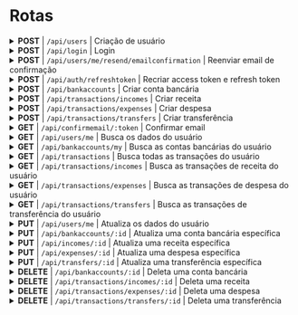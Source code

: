 # Rotas

<details>
 <summary><strong>POST</strong> | <code>/api/users</code> | Criação de usuário</summary>

> **Permissões necessárias**: `NENHUMA`

> **Autenticação necessária**: `Nenhuma`


##### Body
```ts
{
  username: string, // Username
  email: string, // Email
  password: string, // Password
  profileImageURL?: string // URL
}
```


##### Response
```ts
// Status 201
{
  user: {
    id: number,
    username: string,
    email: string,
    confirmedEmail: boolean,
    createdTimestamp: number,
    profileImageURL?: string
  },
  accessToken: string,
  refreshToken: string
}
```
</details>

<details>
 <summary><strong>POST</strong> | <code>/api/login</code> | Login</summary>

> **Permissões necessárias**: `NENHUMA`

> **Autenticação necessária**: `Nenhuma`


##### Body
```ts
{
  email: string, // Email
  password: string // Password
}
```


##### Response
```ts
// Status 200
{
  user: {
    id: number,
    username: string,
    email: string,
    confirmedEmail: boolean,
    createdTimestamp: number,
    profileImageURL?: string
  },
  accessToken: string,
  refreshToken: string
}
```
</details>

<details>
 <summary><strong>POST</strong> | <code>/api/users/me/resend/emailconfirmation</code> | Reenviar email de confirmação</summary>

> **Permissões necessárias**: `NENHUMA`

> **Autenticação necessária**: `Bearer`

##### Response
```ts
// Status 200

```
</details>





<details>
 <summary><strong>POST</strong> | <code>/api/auth/refreshtoken</code> | Recriar access token e refresh token</summary>

> **Permissões necessárias**: `NENHUMA`

> **Autenticação necessária**: `Nenhuma`


##### Body
```ts
{
  refreshToken: string,
}
```


##### Response
```ts
// Status 200
{
  accessToken: string,
  refreshToken: string
}
```
</details>

<details>
 <summary><strong>POST</strong> | <code>/api/bankaccounts</code> | Criar conta bancária</summary>

> **Permissões necessárias**: `CONFIRMED_EMAIL`

> **Autenticação necessária**: `Bearer`


##### Body
```ts
{
  name: string, // BankAccountName
  initialAmount: number, // Amount
  imageURL?: string, // URL
}

```


##### Response
```ts
// Status 201
{
  bankAccount: {
    id: string,
    userId: string,
    createdTimestamp: number,
    name: string,
    initialAmount: number,
    imageURL?: string
  }
}
```
</details>

<details>
 <summary><strong>POST</strong> | <code>/api/transactions/incomes</code> | Criar receita</summary>

> **Permissões necessárias**: `CONFIRMED_EMAIL`

> **Autenticação necessária**: `Bearer`


##### Body
```ts
{
  bankAccountId: string, // ID
  description?: string, // TransactionDescription
  gain: number, // NoNegativeAmount
  title: string, // TransactionTitle
}
```


##### Response
```ts
// Status 201
{
  income: {
    id: string,
    bankAccountId: string,
    gain: number,
    createdTimestamp: number,
    title: string,
    description?: string,
  },
  newBankAccountAmount: number
}
```
</details>

<details>
 <summary><strong>POST</strong> | <code>/api/transactions/expenses</code> | Criar despesa</summary>

> **Permissões necessárias**: `CONFIRMED_EMAIL`

> **Autenticação necessária**: `Bearer`


##### Body
```ts
{
  bankAccountId: string, // ID
  description?: string, // TransactionDescription
  spent: number, // NoNegativeAmount
  title: string, // TransactionTitle
}
```


##### Response
```ts
// Status 201
{
  expense: {
    id: string,
    bankAccountId: string,
    spent: number,
    createdTimestamp: number,
    title: string,
    description?: string,
  },
  newBankAccountAmount: number
}
```
</details>

<details>
 <summary><strong>POST</strong> | <code>/api/transactions/transfers</code> | Criar transferência</summary>

> **Permissões necessárias**: `CONFIRMED_EMAIL`

> **Autenticação necessária**: `Bearer`


##### Body
```ts
{
  giverBankAccountId: string, // ID
  receiverBankAccountId: string, // ID
  description?: string, // TransactionDescription
  amount: number, // NoNegativeAmount
  title: string, // TransactionTitle
}
```


##### Response
```ts
// Status 201
{
  expense: {
    id: string,
    giverBankAccountId: string,
    receiverBankAccountId: string,
    amount: number,
    createdTimestamp: number,
    title: string,
    description?: string,
  },
  newGiverBankAccountAmount: number,
  newReceiverBankAccountAmount: number,
}
```
</details>

<details>
 <summary><strong>GET</strong> | <code>/api/confirmemail/:token</code> | Confirmar email</summary>

> **Permissões necessárias**: `NENHUMA`

> **Autenticação necessária**: `Nenhuma`


##### Response
```ts
// Status 200
```
![Confirmed email](../resources/confirmed-email-screen.png)
</details>

<details>
 <summary><strong>GET</strong> | <code>/api/users/me</code> | Busca os dados do usuário</summary>

> **Permissões necessárias**: `NENHUMA`

> **Autenticação necessária**: `Bearer`


##### Response
```ts
// Status 200
{
  user: {
    id: string,
    username: string,
    email: string,
    confirmedEmail: boolean,
    createdTimestamp: number,
    profileImageURL?: string
  }
}
```
</details>

<details>
 <summary><strong>GET</strong> | <code>/api/bankaccounts/my</code> | Busca as contas bancárias do usuário</summary>

> **Permissões necessárias**: `NENHUMA`

> **Autenticação necessária**: `Bearer`


##### Response
```ts
// Status 200
{
  bankAccounts: {
    id: string,
    userId: string,
    createdTimestamp: number,
    name: string,
    initialAmount: number,
    imageURL?: string,
    totalAmount: number,
  }[]
}
```
</details>

<details>
 <summary><strong>GET</strong> | <code>/api/transactions</code> | Busca todas as transações do usuário</summary>

> **Permissões necessárias**: `NENHUMA`

> **Autenticação necessária**: `Bearer`


##### Response
```ts
// Status 200
{
  transactions: {
    id: string,
    bankAccountId?: string,
    giverBankAccountId?: string,
    receiverBankAccountId?: string,
    description?: string,
    spent?: number,
    gain?: number,
    amount?: number,
    createdTimestamp: number,
    title: string,
    type: 'expense' | 'income' | 'transfer',
  }[]
}
```
</details>

<details>
 <summary><strong>GET</strong> | <code>/api/transactions/incomes</code> | Busca as transações de receita do usuário</summary>

> **Permissões necessárias**: `NENHUMA`

> **Autenticação necessária**: `Bearer`


##### Response
```ts
// Status 200
{
  incomes: {
    id: string,
    bankAccountId: string,
    description?: string,
    gain: number,
    createdTimestamp: number,
    title: string,
  }[]
}
```
</details>

<details>
 <summary><strong>GET</strong> | <code>/api/transactions/expenses</code> | Busca as transações de despesa do usuário</summary>

> **Permissões necessárias**: `NENHUMA`

> **Autenticação necessária**: `Bearer`


##### Response
```ts
// Status 200
{
  expenses: {
    id: string,
    bankAccountId: string,
    description?: string,
    spent: number,
    createdTimestamp: number,
    title: string,
  }[]
}
```
</details>

<details>
 <summary><strong>GET</strong> | <code>/api/transactions/transfers</code> | Busca as transações de transferência do usuário</summary>

> **Permissões necessárias**: `NENHUMA`

> **Autenticação necessária**: `Bearer`


##### Response
```ts
// Status 200
{
  transfers: {
    id: string,
    giverBankAccountId: string,
    receiverBankAccountId: string,
    description?: string,
    amount: number,
    createdTimestamp: number,
    title: string,
  }[]
}
```
</details>


<details>
 <summary><strong>PUT</strong> | <code>/api/users/me</code> | Atualiza os dados do usuário</summary>

> **Permissões necessárias**: `CONFIRMED_EMAIL`

> **Autenticação necessária**: `Bearer`

##### Body
```ts
{
  email?: string,
  profileImageURL?: string,
  username?: sting,
}
```

##### Response
```ts
// Status 200
{
	updatedUser: {
		id: string,
		username: string,
		email: string,
		confirmedEmail: boolean,
		createdTimestamp: number,
		profileImageURL?: string
	}
}
```
</details>

<details>
 <summary><strong>PUT</strong> | <code>/api/bankaccounts/:id</code> | Atualiza uma conta bancária específica</summary>

> **Permissões necessárias**: `CONFIRMED_EMAIL`

> **Autenticação necessária**: `Bearer`

##### Body
```ts
{
  name?: string,
  imageURL?: string,
  initialAmount?: number,
}
```

##### Response
```ts
// Status 200
{
	bankAccount: {
		id: string,
		userId: string,
		name: string,
		initialAmount: number,
		createdTimestamp: number,
		imageURL?: string,
    totalAmount: number,
	}
}
```
</details>

<details>
 <summary><strong>PUT</strong> | <code>/api/incomes/:id</code> | Atualiza uma receita específica</summary>

> **Permissões necessárias**: `CONFIRMED_EMAIL`

> **Autenticação necessária**: `Bearer`

##### Body
```ts
{
  title?: string,
  gain?: number,
  description?: string,
  bankAccountId?: string,
}
```

##### Response
```ts
// Status 200
{
	updatedIncome: {
		id: string,
		bankAccountId: string,
		title: string,
		gain: number,
		createdTimestamp: number,
    description: string,
	},
  newBankAccountAmount: number
}
```
</details>

<details>
 <summary><strong>PUT</strong> | <code>/api/expenses/:id</code> | Atualiza uma despesa específica</summary>

> **Permissões necessárias**: `CONFIRMED_EMAIL`

> **Autenticação necessária**: `Bearer`

##### Body
```ts
{
  title?: string,
  spent?: number,
  description?: string,
  bankAccountId?: string,
}
```

##### Response
```ts
// Status 200
{
	updatedExpense: {
		id: string,
		bankAccountId: string,
		title: string,
		spent: number,
		createdTimestamp: number,
    description: string,
	},
  newBankAccountAmount: number
}
```
</details>

<details>
 <summary><strong>PUT</strong> | <code>/api/transfers/:id</code> | Atualiza uma transferência específica</summary>

> **Permissões necessárias**: `CONFIRMED_EMAIL`

> **Autenticação necessária**: `Bearer`

##### Body
```ts
{
  title?: string,
  amount?: number,
  description?: string,
  giverBankAccountId?: string,
  receiverBankAccountId?: string,
}
```

##### Response
```ts
// Status 200
{
	updatedTransfer: {
		id: string,
		giverBankAccountId: string,
    receiverBankAccountId: string,
		title: string,
		amount: number,
		createdTimestamp: number,
    description: string,
	},
  newGiverBankAccountAmount: number,
  newReceiverBankAccountAmount: number,
}
```
</details>

<details>
 <summary><strong>DELETE</strong> | <code>/api/bankaccounts/:id</code> | Deleta uma conta bancária</summary>

> **Permissões necessárias**: `CONFIRMED_EMAIL`

> **Autenticação necessária**: `Bearer`

##### Response
```ts
// Status 200
{
  bankAccount: {
    id: string,
    userId: string,
    createdTimestamp: number,
    name: string,
    initialAmount: number,
    imageURL?: string
  }
}
```
</details>

<details>
 <summary><strong>DELETE</strong> | <code>/api/transactions/incomes/:id</code> | Deleta uma receita</summary>

> **Permissões necessárias**: `CONFIRMED_EMAIL`

> **Autenticação necessária**: `Bearer`

##### Response
```ts
// Status 200
{
  newBankAccountAmount: number
}
```
</details>

<details>
 <summary><strong>DELETE</strong> | <code>/api/transactions/expenses/:id</code> | Deleta uma despesa</summary>

> **Permissões necessárias**: `CONFIRMED_EMAIL`

> **Autenticação necessária**: `Bearer`

##### Response
```ts
// Status 200
{
  newBankAccountAmount: number
}
```
</details>

<details>
 <summary><strong>DELETE</strong> | <code>/api/transactions/transfers/:id</code> | Deleta uma transferência</summary>

> **Permissões necessárias**: `CONFIRMED_EMAIL`

> **Autenticação necessária**: `Bearer`

##### Response
```ts
// Status 200
{
  newGiverBankAccountAmount: number,
  newReceiverBankAccountAmount: number,
}
```
</details>

